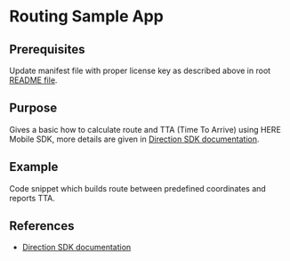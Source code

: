 # Routing Sample App

## Prerequisites

Update manifest file with proper license key as described above in root [README file](../README.md).

## Purpose

Gives a basic how to calculate route and TTA (Time To Arrive) using HERE Mobile SDK, more details are given in [Direction SDK documentation](https://developer.here.com/documentation/android-premium/dev_guide/topics/routing.html).

## Example

Code snippet which builds route between predefined coordinates and reports TTA.

## References
 - [Direction SDK documentation](https://developer.here.com/documentation/android-premium/dev_guide/topics/routing.html)
